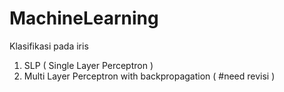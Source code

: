 # MachineLearning
Klasifikasi pada iris
1. SLP ( Single Layer Perceptron )
2. Multi Layer Perceptron with backpropagation ( #need revisi )
